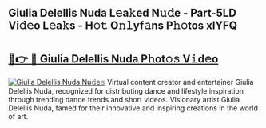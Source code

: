 ## Giulia Delellis Nuda L𝚎a𝚔ed N𝚞𝚍e - Part-5LD Vi𝚍𝚎o L𝚎a𝚔s - H𝚘𝚝 O𝚗𝚕yf𝚊ns P𝚑𝚘tos xlYFQ

# <h2><a href="http://kf49ui.oniu.top/?m=Giulia+Delellis+Nuda">🔗👉 🔴 Giulia Delellis Nuda P𝚑ot𝚘𝚜 V𝚒d𝚎o</a></h2>

[![Giulia Delellis Nuda Nu𝚍e𝚜](https://i.imgur.com/0qMVB7G.gif)](http://kf49ui.oniu.top/?m=Giulia+Delellis+Nuda)
Virtual content creator and entertainer Giulia Delellis Nuda, recognized for distributing dance and lifestyle inspiration through trending dance trends and short videos. Visionary artist Giulia Delellis Nuda, famed for their innovative and inspiring creations in the world of art.  
